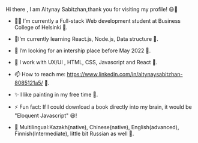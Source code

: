  Hi there , I am Altynay Sabitzhan,thank you for visiting my profile! 😃👋


- 👩‍🎓 I’m currently a Full-stack Web development student at Business College of Helsinki 🙂.
- 🌱I’m currently learning React.js, Node.js, Data structure 🙂.
- 👯 I’m looking for an intership place before May 2022 🙂.
- 💬 I work with UX/UI , HTML, CSS, Javascript and React 🙂. 
- 📫 How to reach me: https://www.linkedin.com/in/altynaysabitzhan-8085121a5/ 🙂.
- ✨ I like painting in my free time 🙂.
- ⚡ Fun fact: If I could download a book directly into my brain, it would be "Eloquent Javascript" 😆!

- 💬 Multilingual:Kazakh(native), Chinese(native), English(advanced), Finnish(Intermediate), little bit Russian as well 🙂.



